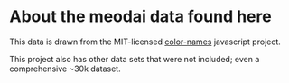# About the meodai data found here

This data is drawn from the MIT-licensed [color-names](https://github.com/meodai/color-names) javascript project.

This project also has other data sets that were not included; even a comprehensive ~30k dataset.